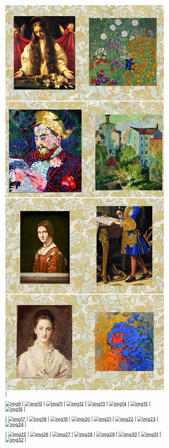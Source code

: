 
<!-- Image Map Generated by http://www.image-map.net/ -->

[![img1](https://raw.githubusercontent.com/Ravaill-hack/Ravaill-hack/refs/heads/main/A1.jpg)](https://lien1.com)[![img2](https://raw.githubusercontent.com/Ravaill-hack/Ravaill-hack/refs/heads/main/B1.jpg)](https://lien2.com)
[![img3](https://raw.githubusercontent.com/Ravaill-hack/Ravaill-hack/refs/heads/main/C1.jpg)](https://lien3.com)[![img4](https://raw.githubusercontent.com/Ravaill-hack/Ravaill-hack/refs/heads/main/D1.jpg)](https://lien4.com)
[![img5](https://raw.githubusercontent.com/Ravaill-hack/Ravaill-hack/refs/heads/main/E1.jpg)](https://lien5.com)[![img6](https://raw.githubusercontent.com/Ravaill-hack/Ravaill-hack/refs/heads/main/F1.jpg)](https://lien6.com)
[![img7](https://raw.githubusercontent.com/Ravaill-hack/Ravaill-hack/refs/heads/main/G1.jpg)](https://lien7.com)[![img8](https://raw.githubusercontent.com/Ravaill-hack/Ravaill-hack/refs/heads/main/H1.jpg)](https://lien8.com) |

[![img9](https://via.placeholder.com/50)](https://lien9.com) | [![img10](https://via.placeholder.com/50)](https://lien10.com) | [![img11](https://via.placeholder.com/50)](https://lien11.com) | [![img12](https://via.placeholder.com/50)](https://lien12.com) | [![img13](https://via.placeholder.com/50)](https://lien13.com) | [![img14](https://via.placeholder.com/50)](https://lien14.com) | [![img15](https://via.placeholder.com/50)](https://lien15.com) | [![img16](https://via.placeholder.com/50)](https://lien16.com) |

| [![img17](https://via.placeholder.com/50)](https://lien17.com) | [![img18](https://via.placeholder.com/50)](https://lien18.com) | [![img19](https://via.placeholder.com/50)](https://lien19.com) | [![img20](https://via.placeholder.com/50)](https://lien20.com) | [![img21](https://via.placeholder.com/50)](https://lien21.com) | [![img22](https://via.placeholder.com/50)](https://lien22.com) | [![img23](https://via.placeholder.com/50)](https://lien23.com) | [![img24](https://via.placeholder.com/50)](https://lien24.com) |

| [![img25](https://via.placeholder.com/50)](https://lien25.com) | [![img26](https://via.placeholder.com/50)](https://lien26.com) | [![img27](https://via.placeholder.com/50)](https://lien27.com) | [![img28](https://via.placeholder.com/50)](https://lien28.com) | [![img29](https://via.placeholder.com/50)](https://lien29.com) | [![img30](https://via.placeholder.com/50)](https://lien30.com) | [![img31](https://via.placeholder.com/50)](https://lien31.com) | [![img32](https://via.placeholder.com/50)](https://lien32.com) |


<!--
[![Anurag's GitHub stats](https://github-readme-stats.vercel.app/api?username=Ravaill-hack&show_icons=true&theme=radical)](https://github.com/anuraghazra/github-readme-stats)

<h1 align="center">Salut, moi c'est Ton Prénom 👋</h1>
<p align="center">Bienvenue sur mon GitHub ! Voici un aperçu interactif de mes projets 👇</p>

<p align="center">
  <img src="portfolio-map.png" usemap="#projects" alt="Mes projets" width="800">
</p>

<map name="projects">
  <area shape="rect" coords="50,50,150,150" href="https://github.com/tonpseudo/projet1" alt="Projet 1" />
  <area shape="rect" coords="200,50,300,150" href="https://github.com/tonpseudo/projet2" alt="Projet 2" />
  <area shape="rect" coords="350,50,450,150" href="https://github.com/tonpseudo/projet3" alt="Projet 3" />
  Ajoute autant de zones que nécessaire
</map>

---

🎨 **Chaque icône est cliquable !**
N'hésite pas à explorer mes projets en cliquant sur l'image ci-dessus.



**Ravaill-hack/Ravaill-hack** is a ✨ _special_ ✨ repository because its `README.md` (this file) appears on your GitHub profile.

Here are some ideas to get you started:

- 🔭 I’m currently working on ...
- 🌱 I’m currently learning ...
- 👯 I’m looking to collaborate on ...
- 🤔 I’m looking for help with how to make seitan
- 💬 Ask me about 19th century architecture
- 📫 How to reach me: ...
- ⚡ Fun fact: ...
-->
